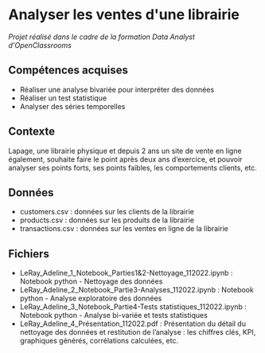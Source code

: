 # Analyser les ventes d'une librairie
 
 _Projet réalisé dans le cadre de la formation Data Analyst d'OpenClassrooms_
 
## Compétences acquises
* Réaliser une analyse bivariée pour interpréter des données
* Réaliser un test statistique
* Analyser des séries temporelles

## Contexte 
Lapage, une librairie physique et depuis 2 ans un site de vente en ligne également, souhaite faire le point après deux ans d’exercice, et pouvoir analyser ses points forts, ses points faibles, les comportements clients, etc.

## Données
* customers.csv : données sur les clients de la librairie
* products.csv : données sur les produits de la librairie
* transactions.csv : données sur les ventes en ligne de la librairie

## Fichiers
* LeRay_Adeline_1_Notebook_Parties1&2-Nettoyage_112022.ipynb : Notebook python - Nettoyage des données
* LeRay_Adeline_2_Notebook_Partie3-Analyses_112022.ipynb : Notebook python - Analyse exploratoire des données
* LeRay_Adeline_3_Notebook_Partie4-Tests statistiques_112022.ipynb : Notebook python - Analyse bi-variée et tests statistiques
* LeRay_Adeline_4_Présentation_112022.pdf : Présentation du détail du nettoyage des données et restitution de l’analyse : les chiffres clés, KPI, graphiques générés, corrélations calculées, etc.
